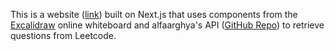 This is a website ([link](https://ashwinbarnwal.vercel.app/)) built on Next.js that uses components from the [Excalidraw](https://excalidraw.com/) online whiteboard and alfaarghya's API ([GitHub Repo](https://github.com/alfaarghya/alfa-leetcode-api)) to retrieve questions from Leetcode.
